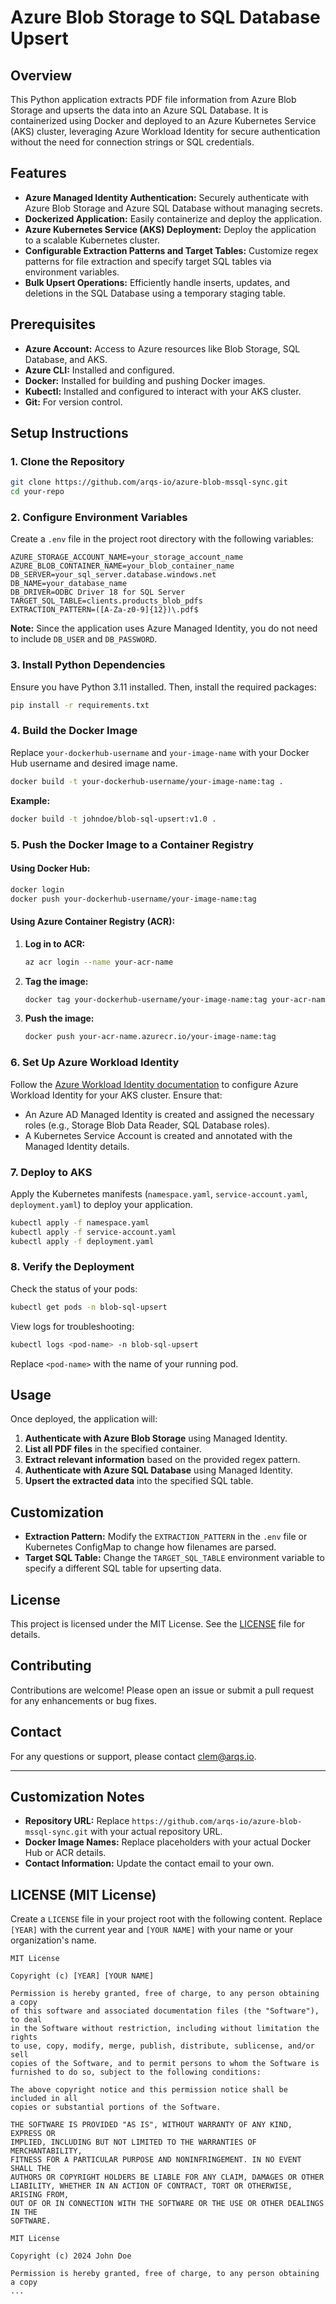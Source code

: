 # Azure Blob Storage to SQL Database Upsert

## Overview

This Python application extracts PDF file information from Azure Blob Storage and upserts the data into an Azure SQL Database. It is containerized using Docker and deployed to an Azure Kubernetes Service (AKS) cluster, leveraging Azure Workload Identity for secure authentication without the need for connection strings or SQL credentials.

## Features

- **Azure Managed Identity Authentication:** Securely authenticate with Azure Blob Storage and Azure SQL Database without managing secrets.
- **Dockerized Application:** Easily containerize and deploy the application.
- **Azure Kubernetes Service (AKS) Deployment:** Deploy the application to a scalable Kubernetes cluster.
- **Configurable Extraction Patterns and Target Tables:** Customize regex patterns for file extraction and specify target SQL tables via environment variables.
- **Bulk Upsert Operations:** Efficiently handle inserts, updates, and deletions in the SQL Database using a temporary staging table.

## Prerequisites

- **Azure Account:** Access to Azure resources like Blob Storage, SQL Database, and AKS.
- **Azure CLI:** Installed and configured.
- **Docker:** Installed for building and pushing Docker images.
- **Kubectl:** Installed and configured to interact with your AKS cluster.
- **Git:** For version control.

## Setup Instructions

### 1. Clone the Repository

```bash
git clone https://github.com/arqs-io/azure-blob-mssql-sync.git
cd your-repo
```

### 2. Configure Environment Variables

Create a `.env` file in the project root directory with the following variables:

```env
AZURE_STORAGE_ACCOUNT_NAME=your_storage_account_name
AZURE_BLOB_CONTAINER_NAME=your_blob_container_name
DB_SERVER=your_sql_server.database.windows.net
DB_NAME=your_database_name
DB_DRIVER=ODBC Driver 18 for SQL Server
TARGET_SQL_TABLE=clients.products_blob_pdfs
EXTRACTION_PATTERN=([A-Za-z0-9]{12})\.pdf$
```

**Note:** Since the application uses Azure Managed Identity, you do not need to include `DB_USER` and `DB_PASSWORD`.

### 3. Install Python Dependencies

Ensure you have Python 3.11 installed. Then, install the required packages:

```bash
pip install -r requirements.txt
```

### 4. Build the Docker Image

Replace `your-dockerhub-username` and `your-image-name` with your Docker Hub username and desired image name.

```bash
docker build -t your-dockerhub-username/your-image-name:tag .
```

**Example:**

```bash
docker build -t johndoe/blob-sql-upsert:v1.0 .
```

### 5. Push the Docker Image to a Container Registry

#### Using Docker Hub:

```bash
docker login
docker push your-dockerhub-username/your-image-name:tag
```

#### Using Azure Container Registry (ACR):

1. **Log in to ACR:**

    ```bash
    az acr login --name your-acr-name
    ```

2. **Tag the image:**

    ```bash
    docker tag your-dockerhub-username/your-image-name:tag your-acr-name.azurecr.io/your-image-name:tag
    ```

3. **Push the image:**

    ```bash
    docker push your-acr-name.azurecr.io/your-image-name:tag
    ```

### 6. Set Up Azure Workload Identity

Follow the [Azure Workload Identity documentation](https://learn.microsoft.com/azure/aks/workload-identity-overview) to configure Azure Workload Identity for your AKS cluster. Ensure that:

- An Azure AD Managed Identity is created and assigned the necessary roles (e.g., Storage Blob Data Reader, SQL Database roles).
- A Kubernetes Service Account is created and annotated with the Managed Identity details.

### 7. Deploy to AKS

Apply the Kubernetes manifests (`namespace.yaml`, `service-account.yaml`, `deployment.yaml`) to deploy your application.

```bash
kubectl apply -f namespace.yaml
kubectl apply -f service-account.yaml
kubectl apply -f deployment.yaml
```

### 8. Verify the Deployment

Check the status of your pods:

```bash
kubectl get pods -n blob-sql-upsert
```

View logs for troubleshooting:

```bash
kubectl logs <pod-name> -n blob-sql-upsert
```

Replace `<pod-name>` with the name of your running pod.

## Usage

Once deployed, the application will:

1. **Authenticate with Azure Blob Storage** using Managed Identity.
2. **List all PDF files** in the specified container.
3. **Extract relevant information** based on the provided regex pattern.
4. **Authenticate with Azure SQL Database** using Managed Identity.
5. **Upsert the extracted data** into the specified SQL table.

## Customization

- **Extraction Pattern:** Modify the `EXTRACTION_PATTERN` in the `.env` file or Kubernetes ConfigMap to change how filenames are parsed.
- **Target SQL Table:** Change the `TARGET_SQL_TABLE` environment variable to specify a different SQL table for upserting data.

## License

This project is licensed under the MIT License. See the [LICENSE](LICENSE) file for details.

## Contributing

Contributions are welcome! Please open an issue or submit a pull request for any enhancements or bug fixes.

## Contact

For any questions or support, please contact [clem@arqs.io](mailto:clem@arqs.io).

---

## Customization Notes

- **Repository URL:** Replace `https://github.com/arqs-io/azure-blob-mssql-sync.git` with your actual repository URL.
- **Docker Image Names:** Replace placeholders with your actual Docker Hub or ACR details.
- **Contact Information:** Update the contact email to your own.

## LICENSE (MIT License)

Create a `LICENSE` file in your project root with the following content. Replace `[YEAR]` with the current year and `[YOUR NAME]` with your name or your organization's name.

```text
MIT License

Copyright (c) [YEAR] [YOUR NAME]

Permission is hereby granted, free of charge, to any person obtaining a copy
of this software and associated documentation files (the "Software"), to deal
in the Software without restriction, including without limitation the rights
to use, copy, modify, merge, publish, distribute, sublicense, and/or sell
copies of the Software, and to permit persons to whom the Software is
furnished to do so, subject to the following conditions:

The above copyright notice and this permission notice shall be included in all
copies or substantial portions of the Software.

THE SOFTWARE IS PROVIDED "AS IS", WITHOUT WARRANTY OF ANY KIND, EXPRESS OR
IMPLIED, INCLUDING BUT NOT LIMITED TO THE WARRANTIES OF MERCHANTABILITY,
FITNESS FOR A PARTICULAR PURPOSE AND NONINFRINGEMENT. IN NO EVENT SHALL THE
AUTHORS OR COPYRIGHT HOLDERS BE LIABLE FOR ANY CLAIM, DAMAGES OR OTHER
LIABILITY, WHETHER IN AN ACTION OF CONTRACT, TORT OR OTHERWISE, ARISING FROM,
OUT OF OR IN CONNECTION WITH THE SOFTWARE OR THE USE OR OTHER DEALINGS IN THE
SOFTWARE.
```


```text
MIT License

Copyright (c) 2024 John Doe

Permission is hereby granted, free of charge, to any person obtaining a copy
...
```

